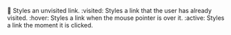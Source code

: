 :link: Styles an unvisited link.
:visited: Styles a link that the user has already visited.
:hover: Styles a link when the mouse pointer is over it.
:active: Styles a link the moment it is clicked.